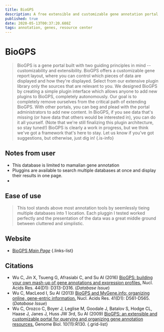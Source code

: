 ```yaml
---
title: BioGPS
description: A free extensible and customizable gene annotation portal, a complete resource for learning about gene and protein function.
published: true
date: 2020-05-13T00:37:20.608Z
tags: annotation, genes, resource center
---
```


# BioGPS

> BioGPS is a gene portal built with two guiding principles in mind -- customizability and extensibility. 
&NewLine;
BioGPS offers a customizable gene report layout, where you can control which pieces of data are displayed and how they're displayed. Select from our extensive plugin library only the sources that are relevant to you.
&NewLine;
We designed BioGPS by creating a simple plugin interface which allows anyone to add new plugins to BioGPS, completely autonomously. Our goal is to completely remove ourselves from the critical path of extending BioGPS. With other portals, you can beg and plead with the portal administrators to add new content. In BioGPS, if you see data that's missing (or have data that others would be interested in), you can do it all yourself. (Note that we're still finalizing this plugin architecture, so stay tuned!)
&NewLine;
BioGPS is clearly a work in progress, but we think we've got a framework that's here to stay. Let us know if you've got suggestions, but otherwise, just dig in!
{.is-info}

## Notes from user
- This database is limited to mamalian gene annotation
- Pluggins are available to search multiple databases at once and display their results in one page.
- 

## Ease of use
> This tool stands above most annotation tools by seemlessly tieing multiple databases into 1 location. Each pluggin I tested worked perfectly and the presentation of the data was a great middle ground between cluttered and simplistic.




## Website

- [BioGPS *Main Page*](http://biogps.org/#goto=welcome)
{.links-list}

## Citations

- Wu C, Jin X, Tsueng G, Afrasiabi C, and Su AI (2016) [BioGPS: building your own mash-up of gene annotations and expression profiles.](https://www.ncbi.nlm.nih.gov/pubmed/26578587) Nucl. Acids Res. 44(D1): D313-D316. (*Database Issue*)
- Wu C, MacLeod I, Su AI (2013) [BioGPS and MyGene.info: organizing online, gene-entric information.](https://www.ncbi.nlm.nih.gov/pubmed/23175613) Nucl. Acids Res. 41(D1): D561-D565. (*Database Issue*)
-	Wu C, Orozco C, Boyer J, Leglise M, Goodale J, Batalov S, Hodge CL, Haase J, Janes J, Huss JW 3rd, Su AI (2009) [BioGPS: an extensible and customizable portal for querying and organizing gene annotation resources.](https://www.ncbi.nlm.nih.gov/pubmed/19919682) Genome Biol. 10(11):R130.
{.grid-list}